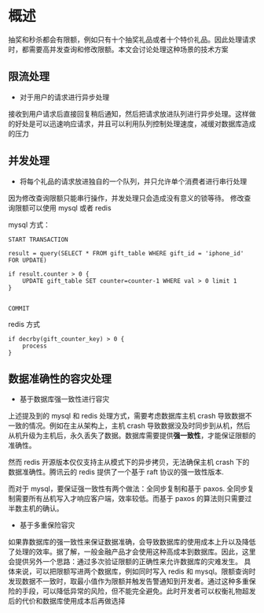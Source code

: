 # 概述

抽奖和秒杀都会有限额，例如只有十个抽奖礼品或者十个特价礼品。因此处理请求时，都需要高并发查询和修改限额。本文会讨论处理这种场景的技术方案

## 限流处理

- 对于用户的请求进行异步处理

接收到用户请求后直接回复稍后通知，然后把请求放进队列进行异步处理。这样做的好处是可以迅速响应请求，并且可以利用队列控制处理速度，减缓对数据库造成的压力

## 并发处理

- 将每个礼品的请求放进独自的一个队列，并只允许单个消费者进行串行处理

因为修改查询限额只能串行操作，并发处理只会造成没有意义的锁等待。 修改查询限额可以使用 mysql 或者 redis

mysql 方式：

```
START TRANSACTION

result = query(SELECT * FROM gift_table WHERE gift_id = 'iphone_id' FOR UPDATE)

if result.counter > 0 {
    UPDATE gift_table SET counter=counter-1 WHERE val > 0 limit 1
}


COMMIT
```

redis 方式

```
if decrby(gift_counter_key) > 0 {
    process
}
```

## 数据准确性的容灾处理

- 基于数据库强一致性进行容灾

上述提及到的 mysql 和 redis 处理方式，需要考虑数据库主机 crash 导致数据不一致的情况。例如在主从架构上，主机 crash 导致数据没及时同步到从机，然后从机升级为主机后，永久丢失了数据。数据库需要提供**强一致性**，才能保证限额的准确性。

然而 redis 开源版本仅仅支持主从模式下的异步拷贝，无法确保主机 crash 下的数据准确性。腾讯云的 redis 提供了一个基于 raft 协议的强一致性版本.

而对于 mysql，要保证强一致性有两个做法：全同步复制和基于 paxos. 全同步复制需要所有丛机写入才响应客户端，效率较低。而基于 paxos 的算法则只需要过半数主机的确认。

- 基于多重保险容灾

如果靠数据库的强一致性来保证数据准确，会导致数据库的使用成本上升以及降低了处理的效率。据了解，一般金融产品才会使用这种高成本到数据库。因此，这里会提供另外一个思路：通过多次验证限额的正确性来允许数据库的灾难发生。 具体来说，可以把限额写进两个数据库，例如同时写入 redis 和 mysql。限额查询时发现数据不一致时，取最小值作为限额并触发告警通知到开发者。通过这种多重保险的手段，可以降低异常的风险，但不能完全避免。此时开发者可以权衡礼物超发后的代价和数据库使用成本后再做选择
